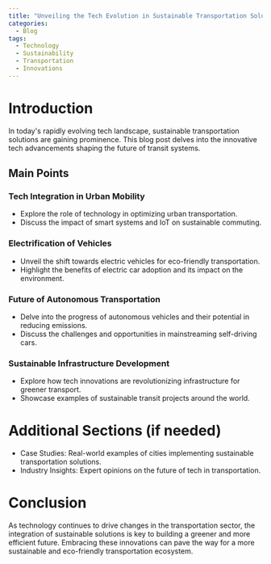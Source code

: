 ```yaml
---
title: "Unveiling the Tech Evolution in Sustainable Transportation Solutions"
categories:
  - Blog
tags:
  - Technology
  - Sustainability
  - Transportation
  - Innovations
---
```


# Introduction
In today's rapidly evolving tech landscape, sustainable transportation solutions are gaining prominence. This blog post delves into the innovative tech advancements shaping the future of transit systems.

## Main Points
### Tech Integration in Urban Mobility
- Explore the role of technology in optimizing urban transportation.
- Discuss the impact of smart systems and IoT on sustainable commuting.

### Electrification of Vehicles
- Unveil the shift towards electric vehicles for eco-friendly transportation.
- Highlight the benefits of electric car adoption and its impact on the environment.

### Future of Autonomous Transportation
- Delve into the progress of autonomous vehicles and their potential in reducing emissions.
- Discuss the challenges and opportunities in mainstreaming self-driving cars.

### Sustainable Infrastructure Development
- Explore how tech innovations are revolutionizing infrastructure for greener transport.
- Showcase examples of sustainable transit projects around the world.

# Additional Sections (if needed)
- Case Studies: Real-world examples of cities implementing sustainable transportation solutions.
- Industry Insights: Expert opinions on the future of tech in transportation.

# Conclusion
As technology continues to drive changes in the transportation sector, the integration of sustainable solutions is key to building a greener and more efficient future. Embracing these innovations can pave the way for a more sustainable and eco-friendly transportation ecosystem.